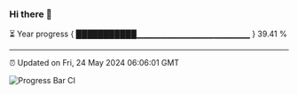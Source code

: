 ### Hi there 👋

⏳ Year progress { ███████████▁▁▁▁▁▁▁▁▁▁▁▁▁▁▁▁▁▁▁ } 39.41 %

---

⏰ Updated on Fri, 24 May 2024 06:06:01 GMT

![Progress Bar CI](https://github.com/liununu/liununu/workflows/Progress%20Bar%20CI/badge.svg)
